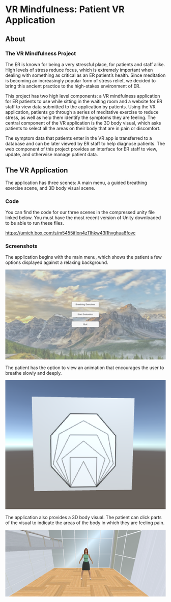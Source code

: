 # VR Mindfulness: Patient VR Application

## About

### The VR Mindfulness Project

The ER is known for being a very stressful place, for patients and staff alike. High levels of stress reduce focus, which is extremely important when dealing with something as critical as an ER patient’s health. Since meditation is becoming an increasingly popular form of stress relief, we decided to bring this ancient practice to the high-stakes environment of ER. 

This project has two high level components: a VR mindfulness application for ER patients to use while sitting in the waiting room and a website for ER staff to view data submitted to the application by patients. Using the VR application, patients go through a series of meditative exercise to reduce stress, as well as help them identify the symptoms they are feeling. The central component of the VR application is the 3D body visual, which asks patients to select all the areas on their body that are in pain or discomfort.

The symptom data that patients enter in the VR app is transferred to a database and can be later viewed by ER staff to help diagnose patients. The web component of this project provides an interface for ER staff to view, update, and otherwise manage patient data.


## The VR Application

The application has three scenes: A main menu, a guided breathing exercise scene, and 3D body visual scene.

### Code

You can find the code for our three scenes in the compressed unity file linked below. You must have the most recent version of Unity downloaded to be able to run these files.

https://umich.box.com/s/m5455iflon4z11hkw43i1hvghua8fovc

### Screenshots

The application begins with the main menu, which shows the patient a few options displayed against a relaxing background.

![a screenshot of the application main menu](startmenu.png)

The patient has the option to view an animation that encourages the user to breathe slowly and deeply. 

![a screenshot of the breathing exercise scene](breathing.png)

The application also provides a 3D body visual. The patient can click parts of the visual to indicate the areas of the body in which they are feeling pain.

![a screenshot of the 3D body visual scene](body.png)


